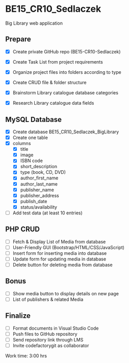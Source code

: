 # BE15_CR10_Sedlaczek
Big Library web application

## Prepare
- [x] Create private GitHub repo (BE15-CR10-Sedlaczek)
- [x] Create Task List from project requirements
- [x] Organize project files into folders according to type
- [x] Create CRUD file & folder structure

- [x] Brainstorm Library catalogue database categories
- [x] Research Library catalogue data fields

## MySQL Database 
- [x] Create database BE15_CR10_Sedlaczek_BigLibrary
- [x] Create one table
- [x] columns
  - [x] title
  - [x] image
  - [x] ISBN code
  - [x] short_description
  - [x] type (book, CD, DVD)
  - [x] author_first_name
  - [x] author_last_name
  - [x] publisher_name
  - [x] publisher_address
  - [x] publish_date
  - [x] status/availability
- [ ] Add test data (at least 10 entries)

## PHP CRUD
- [ ] Fetch & Display List of Media from database
- [ ] User-Friendly GUI (Bootstrap/HTML/CSS/JavaScript)
- [ ] Insert form for inserting media into database
- [ ] Update form for updating media in database
- [ ] Delete button for deleting media from database

## Bonus
- [ ] Show media button to display details on new page
- [ ] List of publishers & related Media

## Finalize
- [ ] Format documents in Visual Studio Code
- [ ] Push files to GitHub repository
- [ ] Send repository link through LMS
- [ ] Invite codefactorygit as collaborator

Work time: 3:00 hrs